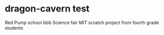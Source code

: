 # dragon-cavern test
Red Pump school bbb Science fair MIT scratch project from fourth grade students
